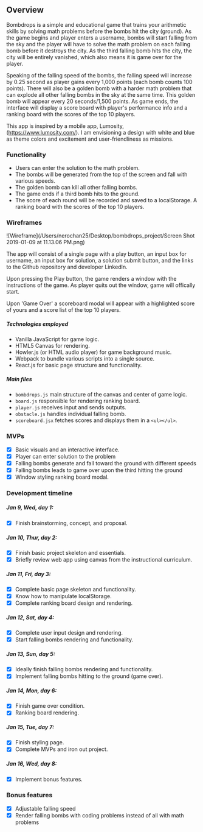 ## Overview

Bombdrops is a simple and educational game that trains your arithmetic skills by solving math problems before the bombs hit the city (ground). As the game begins and player enters a username, bombs will start falling from the sky and the player will have to solve the math problem on each falling bomb before it destroys the city. As the third falling bomb hits the city, the city will be entirely vanished, which also means it is game over for the player.  

Speaking of the falling speed of the bombs, the falling speed will increase by 0.25 second as player gains every 1,000 points (each bomb counts 100 points). There will also be a golden bomb with a harder math problem that can explode all other falling bombs in the sky at the same time. This golden bomb will appear every 20 seconds/1,500 points. As game ends, the interface will display a score board with player's performance info and a ranking board with the scores of the top 10 players. 

This app is inspired by a mobile app, Lumosity, (https://www.lumosity.com/). I am envisioning a design with white and blue as theme colors and excitement and user-friendliness as missions.

### Functionality

* Users can enter the solution to the math problem.
* The bombs will be generated from the top of the screen and fall with various speeds.
* The golden bomb can kill all other falling bombs.
* The game ends if a third bomb hits to the ground.
* The score of each round will be recorded and saved to a localStorage. A ranking board with the scores of the top 10 players.

### Wireframes

![Wireframe](/Users/nerochan25/Desktop/bombdrops_project/Screen Shot 2019-01-09 at 11.13.06 PM.png)

The app will consist of a single page with a play button, an input box for username, an input box for solution, a solution submit button, and the links to the Github repository and developer LinkedIn.

Upon pressing the Play button, the game renders a window with the instructions of the game. As player quits out the window, game will offically start.

Upon 'Game Over' a scoreboard modal will appear with a highlighted score of yours and a score list of the top 10 players.

##### Technologies employed

* Vanilla JavaScript for game logic.
* HTML5 Canvas for rendering.
* Howler.js (or HTML audio player) for game background music.
* Webpack to bundle various scripts into a single source.
* React.js for basic page structure and functionality.

##### Main files
* `bombdrops.js` main structure of the canvas and center of game logic.
* `board.js` responsible for rendering ranking board.
* `player.js` receives input and sends outputs.
* `obstacle.js` handles individual falling bomb.
* `scoreboard.jsx` fetches scores and displays them in a `<ul></ul>`.

### MVPs
- [x] Basic visuals and an interactive interface.
- [x] Player can enter solution to the problem
- [x] Falling bombs generate and fall toward the ground with different speeds
- [x] Falling bombs leads to game over upon the third hitting the ground
- [x] Window styling ranking board modal.

### Development timeline

##### Jan 9, Wed, day 1:
- [x] Finish brainstorming, concept, and proposal.

##### Jan 10, Thur, day 2:
- [x] Finish basic project skeleton and essentials.
- [x] Briefly review web app using canvas from the instructional curriculum.

##### Jan 11, Fri, day 3:
- [x] Complete basic page skeleton and functionality.
- [x] Know how to manipulate localStorage.
- [x] Complete ranking board design and rendering.

##### Jan 12, Sat, day 4:
- [x] Complete user input design and rendering.
- [x] Start falling bombs rendering and functionality.

##### Jan 13, Sun, day 5:
- [x] Ideally finish falling bombs rendering and functionality.
- [x] Implement falling bombs hitting to the ground (game over).

##### Jan 14, Mon, day 6:
- [x] Finish game over condition.
- [x] Ranking board rendering.

##### Jan 15, Tue, day 7:
- [x] Finish styling page.
- [x] Complete MVPs and iron out project.

##### Jan 16, Wed, day 8:
- [x] Implement bonus features.

### Bonus features
- [x] Adjustable falling speed
- [x] Render falling bombs with coding problems instead of all with math problems